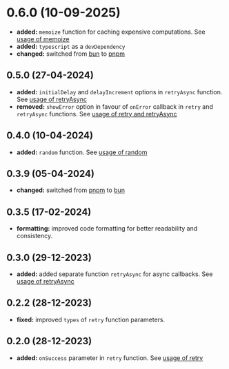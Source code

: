 # 0.6.0 (10-09-2025)

- **added:** `memoize` function for caching expensive computations. See [usage of memoize](https://www.npmjs.com/package/utility-kit#cache)
- **added:** `typescript` as a `devDependency`
- **changed:** switched from [bun](https://bun.sh/) to [pnpm](https://pnpm.io/)

## 0.5.0 (27-04-2024)

- **added:** `initialDelay` and `delayIncrement` options in `retryAsync` function. See [usage of retryAsync](https://www.npmjs.com/package/utility-kit#utility)
- **removed:** `showError` option in favour of `onError` callback in `retry` and `retryAsync` functions. See [usage of retry and retryAsync](https://www.npmjs.com/package/utility-kit#utility)

## 0.4.0 (10-04-2024)

- **added:** `random` function. See [usage of random](https://www.npmjs.com/package/utility-kit#random)

## 0.3.9 (05-04-2024)

- **changed:** switched from [pnpm](https://pnpm.io/) to [bun](https://bun.sh/)

## 0.3.5 (17-02-2024)

- **formatting:** improved code formatting for better readability and consistency.

## 0.3.0 (29-12-2023)

- **added:** added separate function `retryAsync` for async callbacks. See [usage of retryAsync](https://www.npmjs.com/package/utility-kit#utility)

## 0.2.2 (28-12-2023)

- **fixed:** improved `types` of `retry` function parameters.

## 0.2.0 (28-12-2023)

- **added:** `onSuccess` parameter in `retry` function. See [usage of retry](https://www.npmjs.com/package/utility-kit#utility)
